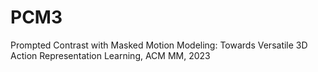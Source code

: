 # PCM3
Prompted Contrast with Masked Motion Modeling: Towards Versatile 3D Action Representation Learning, ACM MM, 2023
